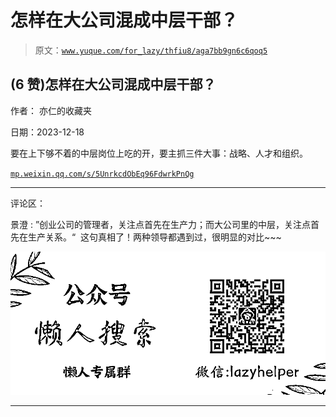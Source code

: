 # 怎样在大公司混成中层干部？

> 原文：[`www.yuque.com/for_lazy/thfiu8/aga7bb9gn6c6qoq5`](https://www.yuque.com/for_lazy/thfiu8/aga7bb9gn6c6qoq5)

## (6 赞)怎样在大公司混成中层干部？

作者： 亦仁的收藏夹

日期：2023-12-18

要在上下够不着的中层岗位上吃的开，要主抓三件大事：战略、人才和组织。

[`mp.weixin.qq.com/s/5UnrkcdObEq96FdwrkPnQg`](https://mp.weixin.qq.com/s/5UnrkcdObEq96FdwrkPnQg)

* * *

评论区：

景澄 : ”创业公司的管理者，关注点首先在生产力；而大公司里的中层，关注点首先在生产关系。“  这句真相了！两种领导都遇到过，很明显的对比~~~

![](img/21de372a77ea1f441c613f7316831ae1.png)

* * *